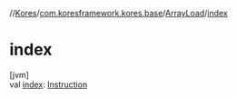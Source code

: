 //[Kores](../../../index.md)/[com.koresframework.kores.base](../index.md)/[ArrayLoad](index.md)/[index](--index--.md)

# index

[jvm]\
val [index](--index--.md): [Instruction](../../com.koresframework.kores/-instruction/index.md)
